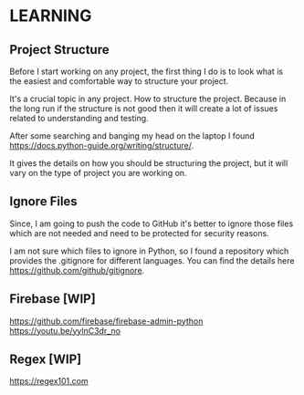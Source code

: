 # LEARNING

## Project Structure
Before I start working on any project, the first thing I do is to look what is the easiest and comfortable way to 
structure your project.

It's a crucial topic in any project. How to structure the project. Because in the long run if the structure is not good 
then it will create a lot of issues related to understanding and testing.

After some searching and banging my head on the laptop I found https://docs.python-guide.org/writing/structure/.

It gives the details on how you should be structuring the project, but it will vary on the type of project you are 
working on.

## Ignore Files

Since, I am going to push the code to GitHub it's better to ignore those files which are not needed and need to be 
protected for security reasons.

I am not sure which files to ignore in Python, so I found a repository which provides the .gitignore for different 
languages. You can find the details here https://github.com/github/gitignore.

## Firebase [WIP]

https://github.com/firebase/firebase-admin-python
https://youtu.be/yylnC3dr_no

## Regex [WIP]

https://regex101.com